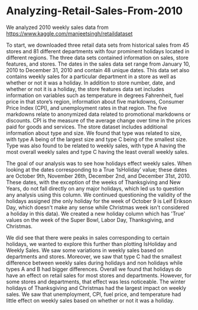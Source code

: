 # Analyzing-Retail-Sales-From-2010
We analyzed 2010 weekly sales data from https://www.kaggle.com/manjeetsingh/retaildataset 

To start, we downloaded three retail data sets from historical sales from 45 stores and 81 different departments with four prominent holidays located in different regions. The three data sets contained information on sales, store features, and stores. The dates in the sales data set range from January 10, 2010 to December 31, 2010 and contain 48 unique dates. This data set also contains weekly sales for a particular department in a store as well as whether or not it was a holiday. In addition to store number, date, and whether or not it is a holiday, the store features data set includes information on variables such as temperature in degrees Fahrenheit, fuel price in that store’s region, information about five markdowns, Consumer Price Index (CPI), and unemployment rates in that region. The five markdowns relate to anonymized data related to promotional markdowns or discounts. CPI is the measure of the average change over time in the prices paid for goods and services. The store dataset includes additional information about type and size. We found that type was related to size, with type A being of the largest size and type C being of the smallest size. Type was also found to be related to weekly sales, with type A having the most overall weekly sales and type C having the least overall weekly sales.

The goal of our analysis was to see how holidays effect weekly sales. When looking at the dates corresponding to a True ‘IsHoliday’ value; these dates are October 9th, November 26th, December 2nd, and December 31st, 2010. These dates, with the exception of the weeks of Thanksgiving and New Years, do not fall directly on any major holidays, which led us to question any analysis using this column. We continued questioning the validity of the holidays assigned (the only holiday for the week of October 9 is Leif Erikson Day, which doesn't make any sense while Christmas week isn't considered a holiday in this data). We created a new holiday column which has 'True'  values on the week of the Super Bowl, Labor Day, Thanksgiving, and Christmas. 

We did see that there were peaks in sales corresponding to certain holidays, we wanted to explore this further than plotting IsHoliday and Weekly Sales. We saw some variations in weekly sales based on departments and stores. Moreover, we saw that type C had the smallest difference between weekly sales during holidays and non holidays while types A and B had bigger differences. Overall we found that holidays do have an effect on retail sales for most stores and departments. However, for some stores and departments, that effect was less noticeable. The winter holidays of Thanksgiving and Christmas had the largest impact on weekly sales. We saw that unemployment, CPI, fuel price, and temperature had little effect on weekly sales based on whether or not it was a holiday. 
